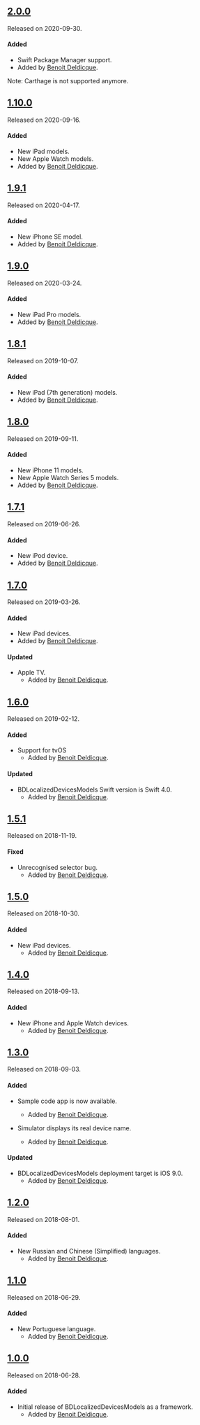 ## [2.0.0](https://github.com/bixcorp/BDLocalizedDevicesModels/releases/tag/2.0.0)
Released on 2020-09-30.

#### Added
- Swift Package Manager support.
- Added by [Benoit Deldicque](https://github.com/bixcorp).

Note: Carthage is not supported anymore.

## [1.10.0](https://github.com/bixcorp/BDLocalizedDevicesModels/releases/tag/1.10.0)
Released on 2020-09-16.

#### Added
- New iPad models.
- New Apple Watch models.
- Added by [Benoit Deldicque](https://github.com/bixcorp).

## [1.9.1](https://github.com/bixcorp/BDLocalizedDevicesModels/releases/tag/1.9.1)
Released on 2020-04-17.

#### Added
- New iPhone SE model.
- Added by [Benoit Deldicque](https://github.com/bixcorp).

## [1.9.0](https://github.com/bixcorp/BDLocalizedDevicesModels/releases/tag/1.9.0)
Released on 2020-03-24.

#### Added
- New iPad Pro models.
- Added by [Benoit Deldicque](https://github.com/bixcorp).

## [1.8.1](https://github.com/bixcorp/BDLocalizedDevicesModels/releases/tag/1.8.1)
Released on 2019-10-07.

#### Added
- New iPad (7th generation) models.
- Added by [Benoit Deldicque](https://github.com/bixcorp).

## [1.8.0](https://github.com/bixcorp/BDLocalizedDevicesModels/releases/tag/1.8.0)
Released on 2019-09-11.

#### Added
- New iPhone 11 models.
- New Apple Watch Series 5 models.
- Added by [Benoit Deldicque](https://github.com/bixcorp).

## [1.7.1](https://github.com/bixcorp/BDLocalizedDevicesModels/releases/tag/1.7.1)
Released on 2019-06-26.

#### Added
- New iPod device.
- Added by [Benoit Deldicque](https://github.com/bixcorp).

## [1.7.0](https://github.com/bixcorp/BDLocalizedDevicesModels/releases/tag/1.7.0)
Released on 2019-03-26.

#### Added
- New iPad devices.
- Added by [Benoit Deldicque](https://github.com/bixcorp).

#### Updated
- Apple TV.
    - Added by [Benoit Deldicque](https://github.com/bixcorp).

## [1.6.0](https://github.com/bixcorp/BDLocalizedDevicesModels/releases/tag/1.6.0)
Released on 2019-02-12.

#### Added
- Support for tvOS
    - Added by [Benoit Deldicque](https://github.com/bixcorp).

#### Updated
- BDLocalizedDevicesModels Swift version is Swift 4.0.
    - Added by [Benoit Deldicque](https://github.com/bixcorp).

## [1.5.1](https://github.com/bixcorp/BDLocalizedDevicesModels/releases/tag/1.5.1)
Released on 2018-11-19.

#### Fixed
- Unrecognised selector bug.
    - Added by [Benoit Deldicque](https://github.com/bixcorp).

## [1.5.0](https://github.com/bixcorp/BDLocalizedDevicesModels/releases/tag/1.5.0)
Released on 2018-10-30.

#### Added
- New iPad devices.
    - Added by [Benoit Deldicque](https://github.com/bixcorp).


## [1.4.0](https://github.com/bixcorp/BDLocalizedDevicesModels/releases/tag/1.4.0)
Released on 2018-09-13.

#### Added
- New iPhone and Apple Watch devices.
    - Added by [Benoit Deldicque](https://github.com/bixcorp).

## [1.3.0](https://github.com/bixcorp/BDLocalizedDevicesModels/releases/tag/1.3.0)
Released on 2018-09-03.

#### Added
- Sample code app is now available.
    - Added by [Benoit Deldicque](https://github.com/bixcorp).

- Simulator displays its real device name.
    - Added by [Benoit Deldicque](https://github.com/bixcorp).

#### Updated
- BDLocalizedDevicesModels deployment target is iOS 9.0.
    - Added by [Benoit Deldicque](https://github.com/bixcorp).

## [1.2.0](https://github.com/bixcorp/BDLocalizedDevicesModels/releases/tag/1.2.0)
Released on 2018-08-01.

#### Added
- New Russian and Chinese (Simplified) languages.
    - Added by [Benoit Deldicque](https://github.com/bixcorp).

## [1.1.0](https://github.com/bixcorp/BDLocalizedDevicesModels/releases/tag/1.1.0)
Released on 2018-06-29.

#### Added
- New Portuguese language.
    - Added by [Benoit Deldicque](https://github.com/bixcorp).

## [1.0.0](https://github.com/bixcorp/BDLocalizedDevicesModels/releases/tag/1.0.0)
Released on 2018-06-28.

#### Added
- Initial release of BDLocalizedDevicesModels as a framework.
    - Added by [Benoit Deldicque](https://github.com/bixcorp).
